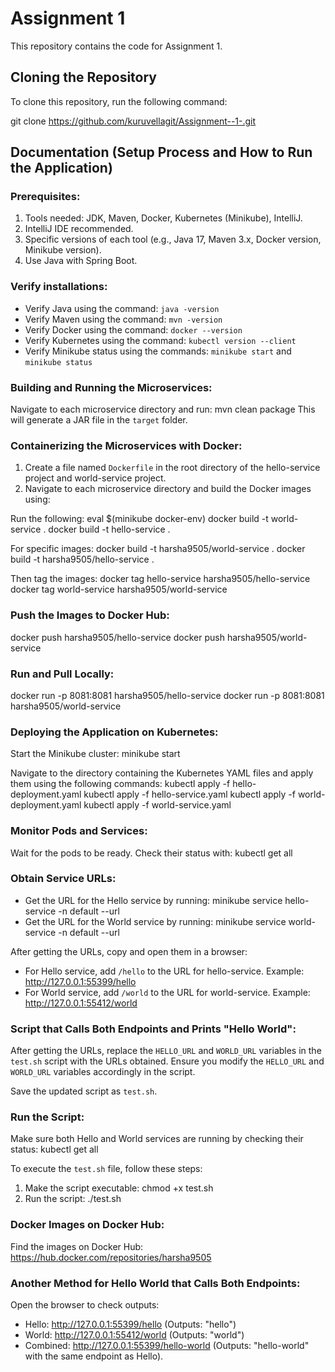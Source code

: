 # Assignment 1

This repository contains the code for Assignment 1.

## Cloning the Repository

To clone this repository, run the following command:

git clone https://github.com/kuruvellagit/Assignment--1-.git

## Documentation (Setup Process and How to Run the Application)

### Prerequisites:
1. Tools needed: JDK, Maven, Docker, Kubernetes (Minikube), IntelliJ.
2. IntelliJ IDE recommended.
3. Specific versions of each tool (e.g., Java 17, Maven 3.x, Docker version, Minikube version).
4. Use Java with Spring Boot.

### Verify installations:
- Verify Java using the command: `java -version`
- Verify Maven using the command: `mvn -version`
- Verify Docker using the command: `docker --version`
- Verify Kubernetes using the command: `kubectl version --client`
- Verify Minikube status using the commands: `minikube start` and `minikube status`

### Building and Running the Microservices:
Navigate to each microservice directory and run:
mvn clean package
This will generate a JAR file in the `target` folder.

### Containerizing the Microservices with Docker:
1. Create a file named `Dockerfile` in the root directory of the hello-service project and world-service project.
2. Navigate to each microservice directory and build the Docker images using:

Run the following:
eval $(minikube docker-env)
docker build -t world-service .
docker build -t hello-service .

For specific images:
docker build -t harsha9505/world-service .
docker build -t harsha9505/hello-service .

Then tag the images:
docker tag hello-service harsha9505/hello-service
docker tag world-service harsha9505/world-service

### Push the Images to Docker Hub:
docker push harsha9505/hello-service
docker push harsha9505/world-service

### Run and Pull Locally:
docker run -p 8081:8081 harsha9505/hello-service
docker run -p 8081:8081 harsha9505/world-service

### Deploying the Application on Kubernetes:
Start the Minikube cluster:
minikube start

Navigate to the directory containing the Kubernetes YAML files and apply them using the following commands:
kubectl apply -f hello-deployment.yaml
kubectl apply -f hello-service.yaml
kubectl apply -f world-deployment.yaml
kubectl apply -f world-service.yaml

### Monitor Pods and Services:
Wait for the pods to be ready. Check their status with:
kubectl get all

### Obtain Service URLs:
- Get the URL for the Hello service by running: 
  minikube service hello-service -n default --url
- Get the URL for the World service by running: 
  minikube service world-service -n default --url

After getting the URLs, copy and open them in a browser:
- For Hello service, add `/hello` to the URL for hello-service. Example:
  http://127.0.0.1:55399/hello
- For World service, add `/world` to the URL for world-service. Example:
  http://127.0.0.1:55412/world

### Script that Calls Both Endpoints and Prints "Hello World":
After getting the URLs, replace the `HELLO_URL` and `WORLD_URL` variables in the `test.sh` script with the URLs obtained. Ensure you modify the `HELLO_URL` and `WORLD_URL` variables accordingly in the script.

Save the updated script as `test.sh`.

### Run the Script:
Make sure both Hello and World services are running by checking their status:
kubectl get all

To execute the `test.sh` file, follow these steps:
1. Make the script executable:
   chmod +x test.sh
2. Run the script:
   ./test.sh

### Docker Images on Docker Hub:
Find the images on Docker Hub:
https://hub.docker.com/repositories/harsha9505

### Another Method for Hello World that Calls Both Endpoints:
Open the browser to check outputs:
- Hello: http://127.0.0.1:55399/hello (Outputs: "hello")
- World: http://127.0.0.1:55412/world (Outputs: "world")
- Combined: http://127.0.0.1:55399/hello-world (Outputs: "hello-world" with the same endpoint as Hello).
